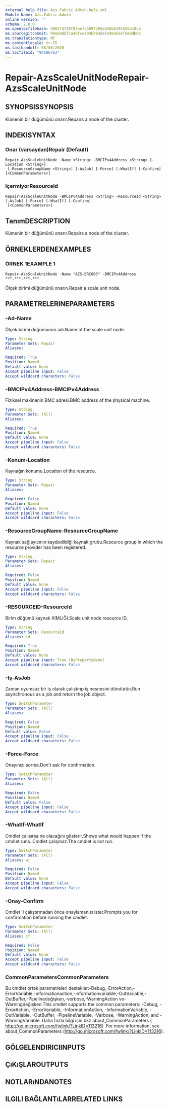 ```yaml
---
external help file: Azs.Fabric.Admin-help.xml
Module Name: Azs.Fabric.Admin
online version: ''
schema: 2.0.0
ms.openlocfilehash: 498374f19f83befc5697395eb58bb191555b10ca
ms.sourcegitcommit: 09eb4dbfcad6fce303b793dafe9bebdef589db03
ms.translationtype: MT
ms.contentlocale: tr-TR
ms.lasthandoff: 08/08/2020
ms.locfileid: "94106763"
---
```

# <span data-ttu-id="11c3d-101">Repair-AzsScaleUnitNode</span><span class="sxs-lookup"><span data-stu-id="11c3d-101">Repair-AzsScaleUnitNode</span></span>

## <span data-ttu-id="11c3d-102">SYNOPSIS</span><span class="sxs-lookup"><span data-stu-id="11c3d-102">SYNOPSIS</span></span>
<span data-ttu-id="11c3d-103">Kümenin bir düğümünü onarır.</span><span class="sxs-lookup"><span data-stu-id="11c3d-103">Repairs a node of the cluster.</span></span>

## <span data-ttu-id="11c3d-104">INDEKI</span><span class="sxs-lookup"><span data-stu-id="11c3d-104">SYNTAX</span></span>

### <span data-ttu-id="11c3d-105">Onar (varsayılan)</span><span class="sxs-lookup"><span data-stu-id="11c3d-105">Repair (Default)</span></span>
```
Repair-AzsScaleUnitNode -Name <String> -BMCIPv4Address <String> [-Location <String>]
 [-ResourceGroupName <String>] [-AsJob] [-Force] [-WhatIf] [-Confirm] [<CommonParameters>]
```

### <span data-ttu-id="11c3d-106">Içermiyor</span><span class="sxs-lookup"><span data-stu-id="11c3d-106">ResourceId</span></span>
```
Repair-AzsScaleUnitNode -BMCIPv4Address <String> -ResourceId <String> [-AsJob] [-Force] [-WhatIf] [-Confirm]
 [<CommonParameters>]
```

## <span data-ttu-id="11c3d-107">Tanım</span><span class="sxs-lookup"><span data-stu-id="11c3d-107">DESCRIPTION</span></span>
<span data-ttu-id="11c3d-108">Kümenin bir düğümünü onarır.</span><span class="sxs-lookup"><span data-stu-id="11c3d-108">Repairs a node of the cluster.</span></span>

## <span data-ttu-id="11c3d-109">ÖRNEKLERDEN</span><span class="sxs-lookup"><span data-stu-id="11c3d-109">EXAMPLES</span></span>

### <span data-ttu-id="11c3d-110">ÖRNEK 1</span><span class="sxs-lookup"><span data-stu-id="11c3d-110">EXAMPLE 1</span></span>
```
Repair-AzsScaleUnitNode -Name "AZS-ERCO03" -BMCIPv4Address ***.***.***.***
```

<span data-ttu-id="11c3d-111">Ölçek birimi düğümünü onarın.</span><span class="sxs-lookup"><span data-stu-id="11c3d-111">Repair a scale unit node.</span></span>

## <span data-ttu-id="11c3d-112">PARAMETRELERINE</span><span class="sxs-lookup"><span data-stu-id="11c3d-112">PARAMETERS</span></span>

### <span data-ttu-id="11c3d-113">-Ad</span><span class="sxs-lookup"><span data-stu-id="11c3d-113">-Name</span></span>
<span data-ttu-id="11c3d-114">Ölçek birimi düğümünün adı.</span><span class="sxs-lookup"><span data-stu-id="11c3d-114">Name of the scale unit node.</span></span>

```yaml
Type: String
Parameter Sets: Repair
Aliases:

Required: True
Position: Named
Default value: None
Accept pipeline input: False
Accept wildcard characters: False
```

### <span data-ttu-id="11c3d-115">-BMCIPv4Address</span><span class="sxs-lookup"><span data-stu-id="11c3d-115">-BMCIPv4Address</span></span>
<span data-ttu-id="11c3d-116">Fiziksel makinenin BMC adresi.</span><span class="sxs-lookup"><span data-stu-id="11c3d-116">BMC address of the physical machine.</span></span>

```yaml
Type: String
Parameter Sets: (All)
Aliases:

Required: True
Position: Named
Default value: None
Accept pipeline input: False
Accept wildcard characters: False
```

### <span data-ttu-id="11c3d-117">-Konum</span><span class="sxs-lookup"><span data-stu-id="11c3d-117">-Location</span></span>
<span data-ttu-id="11c3d-118">Kaynağın konumu.</span><span class="sxs-lookup"><span data-stu-id="11c3d-118">Location of the resource.</span></span>

```yaml
Type: String
Parameter Sets: Repair
Aliases:

Required: False
Position: Named
Default value: None
Accept pipeline input: False
Accept wildcard characters: False
```

### <span data-ttu-id="11c3d-119">-ResourceGroupName</span><span class="sxs-lookup"><span data-stu-id="11c3d-119">-ResourceGroupName</span></span>
<span data-ttu-id="11c3d-120">Kaynak sağlayıcının kaydedildiği kaynak grubu.</span><span class="sxs-lookup"><span data-stu-id="11c3d-120">Resource group in which the resource provider has been registered.</span></span>

```yaml
Type: String
Parameter Sets: Repair
Aliases:

Required: False
Position: Named
Default value: None
Accept pipeline input: False
Accept wildcard characters: False
```

### <span data-ttu-id="11c3d-121">-RESOURCEID</span><span class="sxs-lookup"><span data-stu-id="11c3d-121">-ResourceId</span></span>
<span data-ttu-id="11c3d-122">Birim düğümü kaynak KIMLIĞI.</span><span class="sxs-lookup"><span data-stu-id="11c3d-122">Scale unit node resource ID.</span></span>

```yaml
Type: String
Parameter Sets: ResourceId
Aliases: id

Required: True
Position: Named
Default value: None
Accept pipeline input: True (ByPropertyName)
Accept wildcard characters: False
```

### <span data-ttu-id="11c3d-123">-Iş</span><span class="sxs-lookup"><span data-stu-id="11c3d-123">-AsJob</span></span>
<span data-ttu-id="11c3d-124">Zaman uyumsuz bir iş olarak çalıştırıp iş nesnesini döndürün.</span><span class="sxs-lookup"><span data-stu-id="11c3d-124">Run asynchronous as a job and return the job object.</span></span>

```yaml
Type: SwitchParameter
Parameter Sets: (All)
Aliases:

Required: False
Position: Named
Default value: False
Accept pipeline input: False
Accept wildcard characters: False
```

### <span data-ttu-id="11c3d-125">-Force</span><span class="sxs-lookup"><span data-stu-id="11c3d-125">-Force</span></span>
<span data-ttu-id="11c3d-126">Onayınızı sorma.</span><span class="sxs-lookup"><span data-stu-id="11c3d-126">Don't ask for confirmation.</span></span>

```yaml
Type: SwitchParameter
Parameter Sets: (All)
Aliases:

Required: False
Position: Named
Default value: False
Accept pipeline input: False
Accept wildcard characters: False
```

### <span data-ttu-id="11c3d-127">-WhatIf</span><span class="sxs-lookup"><span data-stu-id="11c3d-127">-WhatIf</span></span>
<span data-ttu-id="11c3d-128">Cmdlet çalışırsa ne olacağını gösterir.</span><span class="sxs-lookup"><span data-stu-id="11c3d-128">Shows what would happen if the cmdlet runs.</span></span>
<span data-ttu-id="11c3d-129">Cmdlet çalışmaz.</span><span class="sxs-lookup"><span data-stu-id="11c3d-129">The cmdlet is not run.</span></span>

```yaml
Type: SwitchParameter
Parameter Sets: (All)
Aliases: wi

Required: False
Position: Named
Default value: None
Accept pipeline input: False
Accept wildcard characters: False
```

### <span data-ttu-id="11c3d-130">-Onay</span><span class="sxs-lookup"><span data-stu-id="11c3d-130">-Confirm</span></span>
<span data-ttu-id="11c3d-131">Cmdlet 'i çalıştırmadan önce onaylamanızı ister.</span><span class="sxs-lookup"><span data-stu-id="11c3d-131">Prompts you for confirmation before running the cmdlet.</span></span>

```yaml
Type: SwitchParameter
Parameter Sets: (All)
Aliases: cf

Required: False
Position: Named
Default value: None
Accept pipeline input: False
Accept wildcard characters: False
```

### <span data-ttu-id="11c3d-132">CommonParameters</span><span class="sxs-lookup"><span data-stu-id="11c3d-132">CommonParameters</span></span>
<span data-ttu-id="11c3d-133">Bu cmdlet ortak parametreleri destekler:-Debug,-ErrorAction,-ErrorVariable,-ınformationaction,-ınformationvariable,-OutVariable,-OutBuffer,-Pipelinedeğişken,-verbose,-WarningAction ve-Warningdeğişken.</span><span class="sxs-lookup"><span data-stu-id="11c3d-133">This cmdlet supports the common parameters: -Debug, -ErrorAction, -ErrorVariable, -InformationAction, -InformationVariable, -OutVariable, -OutBuffer, -PipelineVariable, -Verbose, -WarningAction, and -WarningVariable.</span></span> <span data-ttu-id="11c3d-134">Daha fazla bilgi için bkz about_CommonParameters ( http://go.microsoft.com/fwlink/?LinkID=113216) .</span><span class="sxs-lookup"><span data-stu-id="11c3d-134">For more information, see about_CommonParameters (http://go.microsoft.com/fwlink/?LinkID=113216).</span></span>

## <span data-ttu-id="11c3d-135">GÖLGELENDIRICI</span><span class="sxs-lookup"><span data-stu-id="11c3d-135">INPUTS</span></span>

## <span data-ttu-id="11c3d-136">ÇıKıŞLAR</span><span class="sxs-lookup"><span data-stu-id="11c3d-136">OUTPUTS</span></span>

## <span data-ttu-id="11c3d-137">NOTLARıNDA</span><span class="sxs-lookup"><span data-stu-id="11c3d-137">NOTES</span></span>

## <span data-ttu-id="11c3d-138">ILGILI BAĞLANTıLAR</span><span class="sxs-lookup"><span data-stu-id="11c3d-138">RELATED LINKS</span></span>
